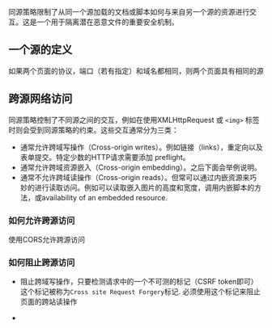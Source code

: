 同源策略限制了从同一个源加载的文档或脚本如何与来自另一个源的资源进行交互。这是一个用于隔离潜在恶意文件的重要安全机制。

## 一个源的定义

如果两个页面的协议，端口（若有指定）和域名都相同，则两个页面具有相同的源

## 跨源网络访问

同源策略控制了不同源之间的交互，例如在使用XMLHttpRequest 或 `<img>` 标签时则会受到同源策略的约束。这些交互通常分为三类：

* 通常允许跨域写操作（Cross-origin writes）。例如链接（links），重定向以及表单提交。特定少数的HTTP请求需要添加 preflight。
* 通常允许跨域资源嵌入（Cross-origin embedding）。之后下面会举例说明。
* 通常不允许跨域读操作（Cross-origin reads）。但常可以通过内嵌资源来巧妙的进行读取访问。例如可以读取嵌入图片的高度和宽度，调用内嵌脚本的方法，或availability of an embedded resource.

### 如何允许跨源访问

使用CORS允许跨源访问

### 如何阻止跨源访问

* 阻止跨域写操作，只要检测请求中的一个不可测的标记（CSRF token即可）这个标记被称为`Cross site Request Forgery`标记. 必须使用这个标记来阻止页面的跨站读操作

* 
